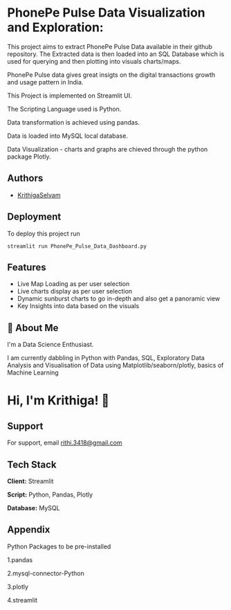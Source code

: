 
# PhonePe Pulse Data Visualization and Exploration:

This project aims to extract PhonePe Pulse Data available in their github repository. The Extracted data is then loaded into an SQL Database which is used for querying and then plotting into visuals charts/maps.

PhonePe Pulse data gives great insigts on the digital transactions growth and usage pattern in India.

This Project is implemented on Streamlit UI.

The Scripting Language used is Python.

Data transformation is achieved using pandas.

Data is loaded into MySQL local database.

Data Visualization - charts and graphs are chieved through the python package Plotly.


## Authors

- [KrithigaSelvam](https://github.com/KrithigaSelvam/Krithiga)


## Deployment

To deploy this project run

```
streamlit run PhonePe_Pulse_Data_Dashboard.py
```


## Features

- Live Map Loading as per user selection
- Live charts display as per user selection
- Dynamic sunburst charts to go in-depth and also get a panoramic view
- Key Insights into data based on the visuals


## 🚀 About Me
I'm a Data Science Enthusiast.

I am currently dabbling in Python with Pandas, SQL, Exploratory Data Analysis and Visualisation of Data using Matplotlib/seaborn/plotly, basics of Machine Learning


# Hi, I'm Krithiga! 👋



## Support

For support, email rithi.3418@gmail.com


## Tech Stack

**Client:** Streamlit

**Script:** Python, Pandas, Plotly

**Database:** MySQL


## Appendix

Python Packages to be pre-installed

1.pandas

2.mysql-connector-Python

3.plotly

4.streamlit
